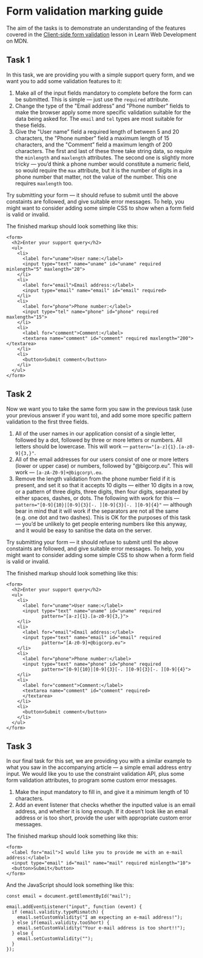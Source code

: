 Form validation marking guide
=============================

The aim of the tasks is to demonstrate an understanding of the features covered in the [Client-side form validation](https://developer.mozilla.org/en-US/docs/Learn/Forms/Form_validation) lesson in Learn Web Development on MDN.

Task 1
------

In this task, we are providing you with a simple support query form, and we want you to add some validation features to it:

1.  Make all of the input fields mandatory to complete before the form can be submitted. This is simple — just use the `required` attribute.
2.  Change the type of the "Email address” and "Phone number” fields to make the browser apply some more specific validation suitable for the data being asked for. The `email` and `tel` types are most suitable for these fields.
3.  Give the "User name” field a required length of between 5 and 20 characters, the "Phone number” field a maximum length of 15 characters, and the "Comment” field a maximum length of 200 characters. The first and last of these three take string data, so require the `minlength` and `maxlength` attributes. The second one is slightly more tricky — you’d think a phone number would constitute a numeric field, so would require the `max` attribute, but it is the number of digits in a phone number that matter, not the value of the number. This one requires `maxlength` too.

Try submitting your form — it should refuse to submit until the above constaints are followed, and give suitable error messages. To help, you might want to consider adding some simple CSS to show when a form field is valid or invalid.

The finished markup should look something like this:

    <form>
      <h2>Enter your support query</h2>
      <ul>
        <li>
          <label for="uname">User name:</label>
          <input type="text" name="uname" id="uname" required minlength="5" maxlength="20">
        </li>
        <li>
          <label for="email">Email address:</label>
          <input type="email" name="email" id="email" required>
        </li>
        <li>
          <label for="phone">Phone number:</label>
          <input type="tel" name="phone" id="phone" required maxlength="15">
        </li>
        <li>
          <label for="comment">Comment:</label>
          <textarea name="comment" id="comment" required maxlength="200"></textarea>
        </li>
        <li>
          <button>Submit comment</button>
        </li>
      </ul>
    </form>

Task 2
------

Now we want you to take the same form you saw in the previous task (use your previous answer if you want to), and add some more specific pattern validation to the first three fields.

1.  All of the user names in our application consist of a single letter, followed by a dot, followed by three or more letters or numbers. All letters should be lowercase. This will work — `pattern="[a-z]{1}.[a-z0-9]{3,}"`.
2.  All of the email addresses for our users consist of one or more letters (lower or upper case) or numbers, followed by "<span class="citation" data-cites="bigcorp.eu">@bigcorp.eu</span>”. This will work — `[a-zA-Z0-9]+@bigcorp\.eu`.
3.  Remove the length validation from the phone number field if it is present, and set it so that it accepts 10 digits — either 10 digits in a row, or a pattern of three digits, three digits, then four digits, separated by either spaces, dashes, or dots. The following with work for this — `pattern="[0-9]{10}|[0-9]{3}[-. ][0-9]{3}[-. ][0-9]{4}"` — although bear in mind that it will work if the separators are not all the same (e.g. one dot and two dashes). This is OK for the purposes of this task — you’d be unlikely to get people entering numbers like this anyway, and it would be easy to sanitise the data on the server.

Try submitting your form — it should refuse to submit until the above constaints are followed, and give suitable error messages. To help, you might want to consider adding some simple CSS to show when a form field is valid or invalid.

The finished markup should look something like this:

    <form>
      <h2>Enter your support query</h2>
      <ul>
        <li>
          <label for="uname">User name:</label>
          <input type="text" name="uname" id="uname" required
                 pattern="[a-z]{1}.[a-z0-9]{3,}">
        </li>
        <li>
          <label for="email">Email address:</label>
          <input type="text" name="email" id="email" required
                 pattern="[A-z0-9]+@bigcorp.eu">
        </li>
        <li>
          <label for="phone">Phone number:</label>
          <input type="text" name="phone" id="phone" required
                 pattern="[0-9]{10}|[0-9]{3}[-. ][0-9]{3}[-. ][0-9]{4}">
        </li>
        <li>
          <label for="comment">Comment:</label>
          <textarea name="comment" id="comment" required>
          </textarea>
        </li>
        <li>
          <button>Submit comment</button>
        </li>
      </ul>
    </form>

Task 3
------

In our final task for this set, we are providing you with a similar example to what you saw in the accompanying article — a simple email address entry input. We would like you to use the constraint validation API, plus some form validation attributes, to program some custom error messages.

1.  Make the input mandatory to fill in, and give it a minimum length of 10 characters.
2.  Add an event listener that checks whether the inputted value is an email address, and whether it is long enough. If it doesn’t look like an email address or is too short, provide the user with appropriate custom error messages.

The finished markup should look something like this:

    <form>
      <label for="mail">I would like you to provide me with an e-mail address:</label>
      <input type="email" id="mail" name="mail" required minlength="10">
      <button>Submit</button>
    </form>

And the JavaScript should look something like this:

    const email = document.getElementById("mail");

    email.addEventListener("input", function (event) {
      if (email.validity.typeMismatch) {
        email.setCustomValidity("I am expecting an e-mail address!");
      } else if(email.validity.tooShort) {
        email.setCustomValidity("Your e-mail address is too short!!");
      } else {
        email.setCustomValidity("");
      }
    });
